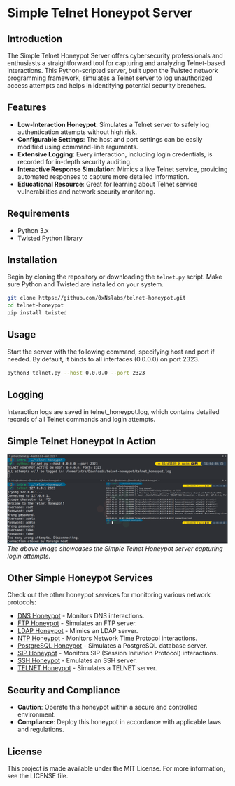 # Simple Telnet Honeypot Server

## Introduction
The Simple Telnet Honeypot Server offers cybersecurity professionals and enthusiasts a straightforward tool for capturing and analyzing Telnet-based interactions. This Python-scripted server, built upon the Twisted network programming framework, simulates a Telnet server to log unauthorized access attempts and helps in identifying potential security breaches.

## Features
- **Low-Interaction Honeypot**: Simulates a Telnet server to safely log authentication attempts without high risk.
- **Configurable Settings**: The host and port settings can be easily modified using command-line arguments.
- **Extensive Logging**: Every interaction, including login credentials, is recorded for in-depth security auditing.
- **Interactive Response Simulation**: Mimics a live Telnet service, providing automated responses to capture more detailed information.
- **Educational Resource**: Great for learning about Telnet service vulnerabilities and network security monitoring.

## Requirements
- Python 3.x
- Twisted Python library

## Installation
Begin by cloning the repository or downloading the `telnet.py` script. Make sure Python and Twisted are installed on your system.

```bash
git clone https://github.com/0xNslabs/telnet-honeypot.git
cd telnet-honeypot
pip install twisted
```

## Usage
Start the server with the following command, specifying host and port if needed. By default, it binds to all interfaces (0.0.0.0) on port 2323.

```bash
python3 telnet.py --host 0.0.0.0 --port 2323
```

## Logging
Interaction logs are saved in telnet_honeypot.log, which contains detailed records of all Telnet commands and login attempts.

## Simple Telnet Honeypot In Action
![Simple Telnet Honeypot in Action](https://raw.githubusercontent.com/0xNslabs/telnet-honeypot/main/PoC.png)
*The above image showcases the Simple Telnet Honeypot server capturing login attempts.*

## Other Simple Honeypot Services

Check out the other honeypot services for monitoring various network protocols:

- [DNS Honeypot](https://github.com/0xNslabs/dns-honeypot) - Monitors DNS interactions.
- [FTP Honeypot](https://github.com/0xNslabs/ftp-honeypot) - Simulates an FTP server.
- [LDAP Honeypot](https://github.com/0xNslabs/ldap-honeypot) - Mimics an LDAP server.
- [NTP Honeypot](https://github.com/0xNslabs/ntp-honeypot) - Monitors Network Time Protocol interactions.
- [PostgreSQL Honeypot](https://github.com/0xNslabs/postgresql-honeypot) - Simulates a PostgreSQL database server.
- [SIP Honeypot](https://github.com/0xNslabs/sip-honeypot) - Monitors SIP (Session Initiation Protocol) interactions.
- [SSH Honeypot](https://github.com/0xNslabs/ssh-honeypot) - Emulates an SSH server.
- [TELNET Honeypot](https://github.com/0xNslabs/telnet-honeypot) - Simulates a TELNET server.

## Security and Compliance
- **Caution**:  Operate this honeypot within a secure and controlled environment.
- **Compliance**: Deploy this honeypot in accordance with applicable laws and regulations.

## License
This project is made available under the MIT License. For more information, see the LICENSE file.